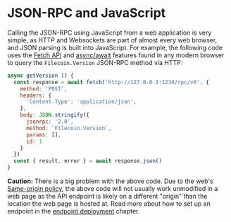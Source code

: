# JSON-RPC and JavaScript

Calling the JSON-RPC using JavaScript from a web application is very simple, as HTTP and Websockets are part of almost every web browser, and JSON parsing is built into JavaScript. For example, the following code uses the [Fetch API](https://developer.mozilla.org/en-US/docs/Web/API/Fetch_API/Using_Fetch) and [async/await](https://developer.mozilla.org/en-US/docs/Learn/JavaScript/Asynchronous/Async_await) features found in any modern browser to query the `Filecoin.Version` JSON-RPC method via HTTP:

```js
async getVersion () {
  const response = await fetch('http://127.0.0.1:1234/rpc/v0', {
    method: 'POST',
    headers: {
      'Content-Type': 'application/json',
    },
    body: JSON.stringify({
      jsonrpc: '2.0',
      method: `Filecoin.Version`,
      params: [],
      id: 1
    }
  })
  const { result, error } = await response.json()
}
```

**Caution:** There is a big problem with the above code. Due to the web's [Same-origin policy](https://developer.mozilla.org/en-US/docs/Web/Security/Same-origin_policy), the above code will not usually work unmodified in a web page as the API endpoint is likely on a different "origin" than the location the web page is hosted at. Read more about how to set up an endpoint in the [endpoint deployment](endpoint-deployment.md) chapter.
